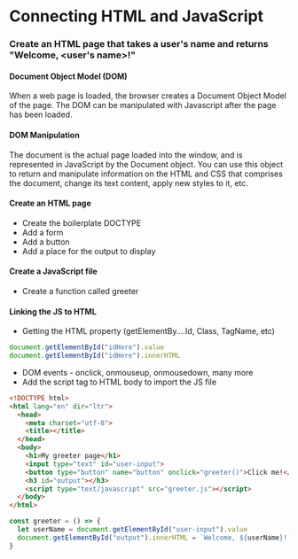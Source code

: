 # Connecting HTML and JavaScript

### Create an HTML page that takes a user's name and returns "Welcome, <user's name>!"

#### Document Object Model (DOM)

When a web page is loaded, the browser creates a Document Object Model of the page. The DOM can be manipulated with Javascript after the page has been loaded.

#### DOM Manipulation

The document is the actual page loaded into the window, and is represented in JavaScript by the Document object. You can use this object to return and manipulate information on the HTML and CSS that comprises the document, change its text content, apply new styles to it, etc.

#### Create an HTML page

- Create the boilerplate DOCTYPE
- Add a form
- Add a button
- Add a place for the output to display

#### Create a JavaScript file

- Create a function called greeter

#### Linking the JS to HTML

- Getting the HTML property (getElementBy....Id, Class, TagName, etc)

```javascript
document.getElementById("idHere").value
document.getElementById("idHere").innerHTML
```

- DOM events - onclick, onmouseup, onmousedown, many more
- Add the script tag to HTML body to import the JS file

```HTML
<!DOCTYPE html>
<html lang="en" dir="ltr">
  <head>
    <meta charset="utf-8">
    <title></title>
  </head>
  <body>
    <h1>My greeter page</h1>
    <input type="text" id="user-input">
    <button type="button" name="button" onclick="greeter()">Click me!</button>
    <h3 id="output"></h3>
    <script type="text/javascript" src="greeter.js"></script>
  </body>
</html>
```

```javascript
const greeter = () => {
  let userName = document.getElementById("user-input").value
  document.getElementById("output").innerHTML = `Welcome, ${userName}!`
}
```
